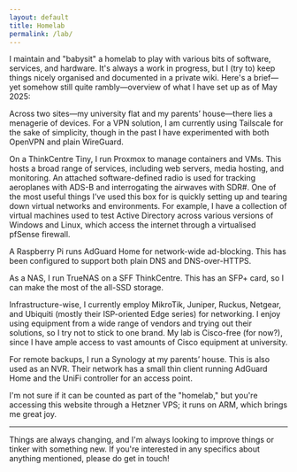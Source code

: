 ```yaml
---
layout: default
title: Homelab
permalink: /lab/
---
```


I maintain and "babysit" a homelab to play with various bits of software, services, and hardware. It's always a work in progress, but I (try to) keep things nicely organised and documented in a private wiki. Here's a brief—yet somehow still quite rambly—overview of what I have set up as of May 2025:

Across two sites—my university flat and my parents’ house—there lies a menagerie of devices. For a VPN solution, I am currently using Tailscale for the sake of simplicity, though in the past I have experimented with both OpenVPN and plain WireGuard.

On a ThinkCentre Tiny, I run Proxmox to manage containers and VMs. This hosts a broad range of services, including web servers, media hosting, and monitoring. An attached software-defined radio is used for tracking aeroplanes with ADS-B and interrogating the airwaves with SDR#. One of the most useful things I’ve used this box for is quickly setting up and tearing down virtual networks and environments. For example, I have a collection of virtual machines used to test Active Directory across various versions of Windows and Linux, which access the internet through a virtualised pfSense firewall.

A Raspberry Pi runs AdGuard Home for network-wide ad-blocking. This has been configured to support both plain DNS and DNS-over-HTTPS.

As a NAS, I run TrueNAS on a SFF ThinkCentre. This has an SFP+ card, so I can make the most of the all-SSD storage.

Infrastructure-wise, I currently employ MikroTik, Juniper, Ruckus, Netgear, and Ubiquiti (mostly their ISP-oriented Edge series) for networking. I enjoy using equipment from a wide range of vendors and trying out their solutions, so I try not to stick to one brand. My lab is Cisco-free (for now?), since I have ample access to vast amounts of Cisco equipment at university.

For remote backups, I run a Synology at my parents’ house. This is also used as an NVR. Their network has a small thin client running AdGuard Home and the UniFi controller for an access point.

I'm not sure if it can be counted as part of the "homelab," but you're accessing this website through a Hetzner VPS; it runs on ARM, which brings me great joy.

---

Things are always changing, and I'm always looking to improve things or tinker with something new. If you're interested in any specifics about anything mentioned, please do get in touch!
